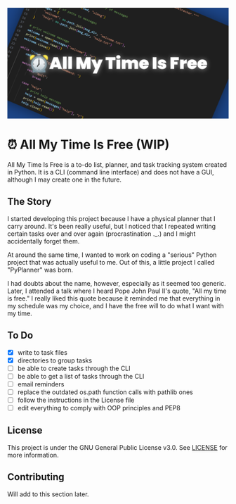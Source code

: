![All My Time Is Free](images/cover.png)
# ⏰ All My Time Is Free (WIP)
All My Time Is Free is a to-do list, planner, and task tracking system created in Python.
It is a CLI (command line interface) and does not have a GUI, although I may create one in the future.

## The Story
I started developing this project because I have a physical planner that I carry around.  It's been really useful, but I noticed that I repeated writing certain tasks over and over again (procrastination ._.) and I might accidentally forget them.

At around the same time, I wanted to work on coding a "serious" Python project that was actually useful to me.  Out of this, a little project I called "PyPlanner" was born.

I had doubts about the name, however, especially as it seemed too generic.  Later, I attended a talk where I heard Pope John Paul II's quote, "All my time is free."  I really liked this quote because it reminded me that everything in my schedule was my choice, and I have the free will to do what I want with my time.

## To Do
- [X] write to task files
- [X] directories to group tasks
- [ ] be able to create tasks through the CLI
- [ ] be able to get a list of tasks through the CLI
- [ ] email reminders
- [ ] replace the outdated os.path function calls with pathlib ones
- [ ] follow the instructions in the License file
- [ ] edit everything to comply with OOP principles and PEP8

## License
This project is under the GNU General Public License v3.0.  See [LICENSE](LICENSE) for more information.

## Contributing
Will add to this section later.
